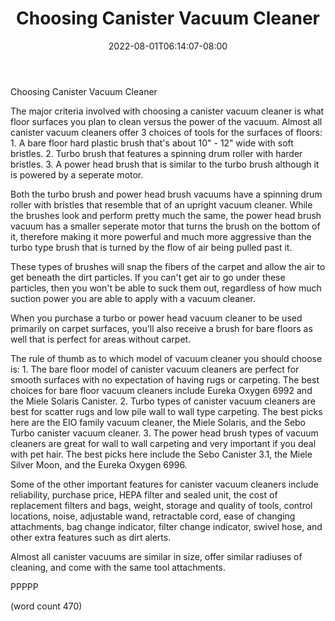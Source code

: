 ﻿---
title: "Choosing Canister Vacuum Cleaner"
date: 2022-08-01T06:14:07-08:00
description: "Vacuum Cleaners Tips for Web Success"
featured_image: "/images/Vacuum Cleaners.jpg"
tags: ["Vacuum Cleaners"]
---

Choosing Canister Vacuum Cleaner

The major criteria involved with choosing a canister
vacuum cleaner is what floor surfaces you plan to
clean versus the power of the vacuum.  Almost all
canister vacuum cleaners offer 3 choices of tools 
for the surfaces of floors:
	1.  A bare floor hard plastic brush that's
about 10" - 12" wide with soft bristles.
	2.  Turbo brush that features a spinning
drum roller with harder bristles.
	3.  A power head brush that is similar to
the turbo brush although it is powered by a seperate
motor.

Both the turbo brush and power head brush vacuums 
have a spinning drum roller with bristles that 
resemble that of an upright vacuum cleaner.  While
the brushes look and perform pretty much the same,
the power head brush vacuum has a smaller seperate
motor that turns the brush on the bottom of it, 
therefore making it more powerful and much more
aggressive than the turbo type brush that is 
turned by the flow of air being pulled past it.

These types of brushes will snap the fibers of
the carpet and allow the air to get beneath the
dirt particles.  If you can't get air to go under
these particles, then you won't be able to suck 
them out, regardless of how much suction power you
are able to apply with a vacuum cleaner.

When you purchase a turbo or power head vacuum
cleaner to be used primarily on carpet surfaces,
you'll also receive a brush for bare floors as 
well that is perfect for areas without carpet.

The rule of thumb as to which model of vacuum
cleaner you should choose is:
	1.  The bare floor model of canister
vacuum cleaners are perfect for smooth surfaces 
with no expectation of having rugs or carpeting.
The best choices for bare floor vacuum cleaners
include Eureka Oxygen 6992 and the Miele Solaris
Canister.
	2.  Turbo types of canister vacuum cleaners
are best for scatter rugs and low pile wall to
wall type carpeting.  The best picks here are the
EIO family vacuum cleaner, the Miele Solaris, and
the Sebo Turbo canister vacuum cleaner.
	3.  The power head brush types of vacuum
cleaners are great for wall to wall carpeting and
very important if you deal with pet hair.  The best
picks here include the Sebo Canister 3.1, the
Miele Silver Moon, and the Eureka Oxygen 6996.

Some of the other important features for canister
vacuum cleaners include reliability, purchase price,
HEPA filter and sealed unit, the cost of replacement
filters and bags, weight, storage and quality of
tools, control locations, noise, adjustable wand,
retractable cord, ease of changing attachments, 
bag change indicator, filter change indicator, swivel
hose, and other extra features such as dirt alerts.

Almost all canister vacuums are similar in size,
offer similar radiuses of cleaning, and come with
the same tool attachments.

PPPPP

(word count 470)
